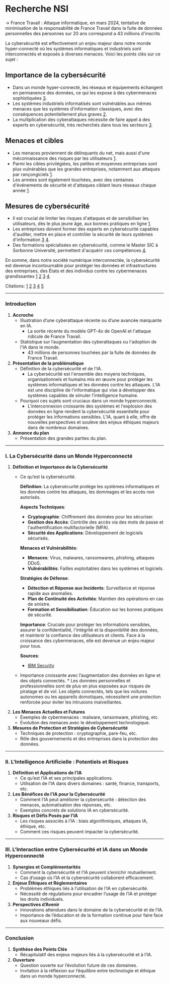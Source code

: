 # Recherche NSI

-> France Travail :
Attaque informatique, en mars 2024, tentative de minimisation de la responsabilité de France Travail dans la fuite de données personnelles des personnes sur 20 ans correspond a 43 millions d'inscrits

La cybersécurité est effectivement un enjeu majeur dans notre monde hyper-connecté où les systèmes informatiques et industriels sont interconnectés et exposés à diverses menaces. Voici les points clés sur ce sujet :

## Importance de la cybersécurité

- Dans un monde hyper-connecté, les réseaux et équipements échangent en permanence des données, ce qui les expose à des cybermenaces sophistiquées [3](https://guardia.school/metiers/expert-en-cybersecurite.html).
- Les systèmes industriels informatisés sont vulnérables aux mêmes menaces que les systèmes d'information classiques, avec des conséquences potentiellement plus graves [2](https://cyber.gouv.fr/publications/la-cybersecurite-des-systemes-industriels).
- La multiplication des cyberattaques nécessite de faire appel à des experts en cybersécurité, très recherchés dans tous les secteurs [3](https://guardia.school/metiers/expert-en-cybersecurite.html).

## Menaces et cibles

- Les menaces proviennent de délinquants du net, mais aussi d'une méconnaissance des risques par les utilisateurs [1](https://www.rcf.fr/articles/actualite/la-cybersecurite-enjeu-cle-dun-monde-hyperconnecte).
- Parmi les cibles privilégiées, les petites et moyennes entreprises sont plus vulnérables que les grandes entreprises, notamment aux attaques par rançongiciels [1](https://www.rcf.fr/articles/actualite/la-cybersecurite-enjeu-cle-dun-monde-hyperconnecte).
- Les armées sont également touchées, avec des centaines d'événements de sécurité et d'attaques ciblant leurs réseaux chaque année [1](https://www.rcf.fr/articles/actualite/la-cybersecurite-enjeu-cle-dun-monde-hyperconnecte).

## Mesures de cybersécurité

- Il est crucial de limiter les risques d'attaques et de sensibiliser les utilisateurs, dès le plus jeune âge, aux bonnes pratiques en ligne [1](https://www.rcf.fr/articles/actualite/la-cybersecurite-enjeu-cle-dun-monde-hyperconnecte).
- Les entreprises doivent former des experts en cybersécurité capables d'auditer, mettre en place et contrôler la sécurité de leurs systèmes d'information [3](https://guardia.school/metiers/expert-en-cybersecurite.html) [4](https://formations.pantheonsorbonne.fr/fr/catalogue-des-formations/master-M/master-management-des-systemes-d-information-KBUV9JGI/master-parcours-systemes-d-information-et-de-connaissance-sous-parcours-cybersecurite-apprentissage-KD8MHGXN.html).
- Des formations spécialisées en cybersécurité, comme le Master SIC à Sorbonne Université, permettent d'acquérir ces compétences [4](https://formations.pantheonsorbonne.fr/fr/catalogue-des-formations/master-M/master-management-des-systemes-d-information-KBUV9JGI/master-parcours-systemes-d-information-et-de-connaissance-sous-parcours-cybersecurite-apprentissage-KD8MHGXN.html).

En somme, dans notre société numérique interconnectée, la cybersécurité est devenue incontournable pour protéger les données et infrastructures des entreprises, des États et des individus contre les cybermenaces grandissantes [1](https://www.rcf.fr/articles/actualite/la-cybersecurite-enjeu-cle-dun-monde-hyperconnecte) [2](https://cyber.gouv.fr/publications/la-cybersecurite-des-systemes-industriels) [3](https://guardia.school/metiers/expert-en-cybersecurite.html) [4](https://formations.pantheonsorbonne.fr/fr/catalogue-des-formations/master-M/master-management-des-systemes-d-information-KBUV9JGI/master-parcours-systemes-d-information-et-de-connaissance-sous-parcours-cybersecurite-apprentissage-KD8MHGXN.html).

Citations:
[1](https://www.rcf.fr/articles/actualite/la-cybersecurite-enjeu-cle-dun-monde-hyperconnecte)
[2](https://cyber.gouv.fr/publications/la-cybersecurite-des-systemes-industriels)
[3](https://guardia.school/metiers/expert-en-cybersecurite.html)
[4](https://formations.pantheonsorbonne.fr/fr/catalogue-des-formations/master-M/master-management-des-systemes-d-information-KBUV9JGI/master-parcours-systemes-d-information-et-de-connaissance-sous-parcours-cybersecurite-apprentissage-KD8MHGXN.html)
[5](https://iia-formation.fr/les-formations/)

---

### Introduction

1. **Accroche**
   - Illustration d’une cyberattaque récente ou d’une avancée marquante en IA.
     * La sortie récente du modèle GPT-4o de OpenAI et l'attaque ridicule de France Travail.  
   - Statistique sur l’augmentation des cyberattaques ou l'adoption de l'IA dans le monde.
      * 43 millions de personnes touchées par la fuite de données de France Travail.
2. **Présentation de la problématique**
   - Définition de la cybersécurité et de l'IA.
      * La cybersécurité est l'ensemble des moyens techniques, organisationnels et humains mis en œuvre pour protéger les systèmes informatiques et les données contre les attaques. L'IA est une discipline de l'informatique qui vise à développer des systèmes capables de simuler l'intelligence humaine.
   - Pourquoi ces sujets sont cruciaux dans un monde hyperconnecté.
      * L'interconnexion croissante des systèmes et l'explosion des données en ligne rendent la cybersécurité essentielle pour protéger les informations sensibles. L'IA, quant à elle, offre de nouvelles perspectives et soulève des enjeux éthiques majeurs dans de nombreux domaines.
3. **Annonce du plan**
   - Présentation des grandes parties du plan.

---

### I. La Cybersécurité dans un Monde Hyperconnecté

1. **Définition et Importance de la Cybersécurité**
   - Ce qu’est la cybersécurité.

      **Définition**:
      La cybersécurité protège les systèmes informatiques et les données contre les attaques, les dommages et les accès non autorisés.

      **Aspects Techniques**:
      - **Cryptographie**: Chiffrement des données pour les sécuriser.
      - **Gestion des Accès**: Contrôle des accès via des mots de passe et l'authentification multifactorielle (MFA).
      - **Sécurité des Applications**: Développement de logiciels sécurisés.

      **Menaces et Vulnérabilités**:
      - **Menaces**: Virus, malwares, ransomwares, phishing, attaques DDoS.
      - **Vulnérabilités**: Failles exploitables dans les systèmes et logiciels.

      **Stratégies de Défense**:
      - **Détection et Réponse aux Incidents**: Surveillance et réponse rapide aux anomalies.
      - **Plan de Continuité des Activités**: Maintien des opérations en cas de sinistre.
      - **Formation et Sensibilisation**: Éducation sur les bonnes pratiques de sécurité.

      **Importance**:
      Cruciale pour protéger les informations sensibles, assurer la confidentialité, l'intégrité et la disponibilité des données, et maintenir la confiance des utilisateurs et clients. Face à la croissance des cybermenaces, elle est devenue un enjeu majeur pour tous.

      **Sources**:
      - [IBM Security](https://www.ibm.com/security)
  
   - Importance croissante avec l’augmentation des données en ligne et des objets connectés.
         * Les données personnelles et professionnelles sont de plus en plus exposées aux risques de piratage et de vol. Les objets connectés, tels que les voitures autonomes ou les appareils domotiques, nécessitent une protection renforcée pour éviter les intrusions malveillantes.
2. **Les Menaces Actuelles et Futures**
   - Exemples de cybermenaces : malware, ransomware, phishing, etc.
   - Evolution des menaces avec le développement technologique.
3. **Mesures de Protection et Stratégies de Cybersécurité**
   - Techniques de protection : cryptographie, pare-feu, etc.
   - Rôle des gouvernements et des entreprises dans la protection des données.

---

### II. L’Intelligence Artificielle : Potentiels et Risques

1. **Définition et Applications de l’IA**
   - Ce qu’est l’IA et ses principales applications.
   - Utilisation de l’IA dans divers domaines : santé, finance, transports, etc.
2. **Les Bénéfices de l’IA pour la Cybersécurité**
   - Comment l’IA peut améliorer la cybersécurité : détection des menaces, automatisation des réponses, etc.
   - Exemples concrets de solutions IA en cybersécurité.
3. **Risques et Défis Posés par l’IA**
   - Les risques associés à l’IA : biais algorithmiques, attaques IA, éthique, etc.
   - Comment ces risques peuvent impacter la cybersécurité.

---

### III. L’Interaction entre Cybersécurité et IA dans un Monde Hyperconnecté

1. **Synergies et Complémentarités**
   - Comment la cybersécurité et l’IA peuvent s’enrichir mutuellement.
   - Cas d’usage où l’IA et la cybersécurité collaborent efficacement.
2. **Enjeux Éthiques et Réglementaires**
   - Problèmes éthiques liés à l’utilisation de l’IA en cybersécurité.
   - Nécessité de régulations pour encadrer l’usage de l’IA et protéger les droits individuels.
3. **Perspectives d’Avenir**
   - Innovations attendues dans le domaine de la cybersécurité et de l’IA.
   - Importance de l’éducation et de la formation continue pour faire face aux nouveaux défis.

---

### Conclusion

1. **Synthèse des Points Clés**
   - Récapitulatif des enjeux majeurs liés à la cybersécurité et à l’IA.
2. **Ouverture**
   - Question ouverte sur l’évolution future de ces domaines.
   - Invitation à la réflexion sur l’équilibre entre technologie et éthique dans un monde hyperconnecté.

